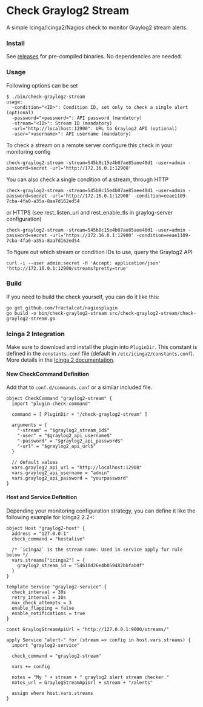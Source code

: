 Check Graylog2 Stream
=====================

A simple Icinga/Icinga2/Nagios check to monitor Graylog2 stream alerts.

### Install
See [releases](http://github.com/graylog2/check-graylog2-stream/releases) for pre-compiled
binaries. No dependencies are needed.

### Usage
Following options can be set

```shell
$ ./bin/check-graylog2-stream
usage:
  -condition="<ID>": Condition ID, set only to check a single alert (optional)
  -password="<password>": API password (mandatory)
  -stream="<ID>": Stream ID (mandatory)
  -url="http://localhost:12900": URL to Graylog2 API (optional)
  -user="<username>": API username (mandatory)
```

To check a stream on a remote server configure this check in your monitoring config

```shell
check-graylog2-stream -stream=545b8c15e4b07ae85aee40d1 -user=admin -password=secret -url='http://172.16.0.1:12900'
```

You can also check a single condition of a stream, through HTTP

```shell
check-graylog2-stream -stream=545b8c15e4b07ae85aee40d1 -user=admin -password=secret -url='http://172.16.0.1:12900' -condition=eeae1109-7cba-4fa0-a35a-8aa7d162ed54
```

or HTTPS (see rest_listen_uri and rest_enable_tls in graylog-server configuration)

```shell
check-graylog2-stream -stream=545b8c15e4b07ae85aee40d1 -user=admin -password=secret -url='https://172.16.0.1:12900' -condition=eeae1109-7cba-4fa0-a35a-8aa7d162ed54
```

To figure out which stream or condition IDs to use, query the Graylog2 API
```shell
curl -i --user admin:secret -H 'Accept: application/json' 'http://172.16.0.1:12900/streams?pretty=true'
```

### Build
If you need to build the check yourself, you can do it like this:

```shell
go get github.com/fractalcat/nagiosplugin
go build -o bin/check-graylog2-stream src/check-graylog2-stream/check-graylog2-stream.go
```

### Icinga 2 Integration

Make sure to download and install the plugin into `PluginDir`.
This constant is defined in the `constants.conf` file (default
in `/etc/icinga2/constants.conf`). More details in the
[Icinga 2 documentation](http://docs.icinga.org).

#### New CheckCommand Definition

Add that to `conf.d/commands.conf`  or a similar
included file.

```shell
object CheckCommand "graylog2-stream" {
  import "plugin-check-command"

  command = [ PluginDir + "/check-graylog2-stream" ]

  arguments = {
    "-stream" = "$graylog2_stream_id$"
    "-user" = "$graylog2_api_username$"
    "-password" = "$graylog2_api_password$"
    "-url" = "$graylog2_api_url$"
  }

  // default values
  vars.graylog2_api_url = "http://localhost:12900"
  vars.graylog2_api_username = "admin"
  vars.graylog2_api_password = "yourpassword"
}
```

#### Host and Service Definition

Depending your monitoring configuration strategy, you can define
it like the following example for Icinga2 2.2+:

```shell
object Host "graylog2-host" {
  address = "127.0.0.1"
  check_command = "hostalive"

  /* `icinga2` is the stream name. Used in service apply for rule below */
  vars.streams["icinga2"] = {
    graylog2_stream_id = "54610d26e4b059482bbfab0f"
  }
}

template Service "graylog2-service" {
  check_interval = 30s
  retry_interval = 30s
  max_check_attempts = 3
  enable_flapping = false
  enable_notifications = true
}

const GraylogStreamApiUrl = "http://127.0.0.1:9000/streams/"

apply Service "alert-" for (stream => config in host.vars.streams) {
  import "graylog2-service"

  check_command = "graylog2-stream"

  vars += config

  notes = "My " + stream + " graylog2 alert stream checker."
  notes_url = GraylogStreamApiUrl + stream + "/alerts"

  assign where host.vars.streams
}
```




